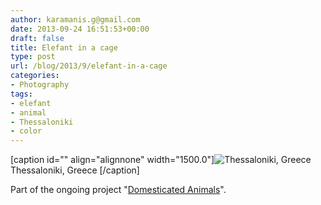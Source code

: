 ```yaml
---
author: karamanis.g@gmail.com
date: 2013-09-24 16:51:53+00:00
draft: false
title: Elefant in a cage
type: post
url: /blog/2013/9/elefant-in-a-cage
categories:
- Photography
tags:
- elefant
- animal
- Thessaloniki
- color
---
```


[caption id="" align="alignnone" width="1500.0"]![ Thessaloniki, Greece ](https://images.squarespace-cdn.com/content/v1/4f3f61bae4b063b909445965/1380040556416-BIQ2B40RIRY0AVB5IBXZ/ke17ZwdGBToddI8pDm48kF9aEDQaTpZHfWEO2zppK7Z7gQa3H78H3Y0txjaiv_0fDoOvxcdMmMKkDsyUqMSsMWxHk725yiiHCCLfrh8O1z5QPOohDIaIeljMHgDF5CVlOqpeNLcJ80NK65_fV7S1UX7HUUwySjcPdRBGehEKrDf5zebfiuf9u6oCHzr2lsfYZD7bBzAwq_2wCJyqgJebgg/20130722-R0011232.jpg?format=original)
 Thessaloniki, Greece [/caption] 
  



Part of the ongoing project "[Domesticated Animals](/domesticated-animals)".
